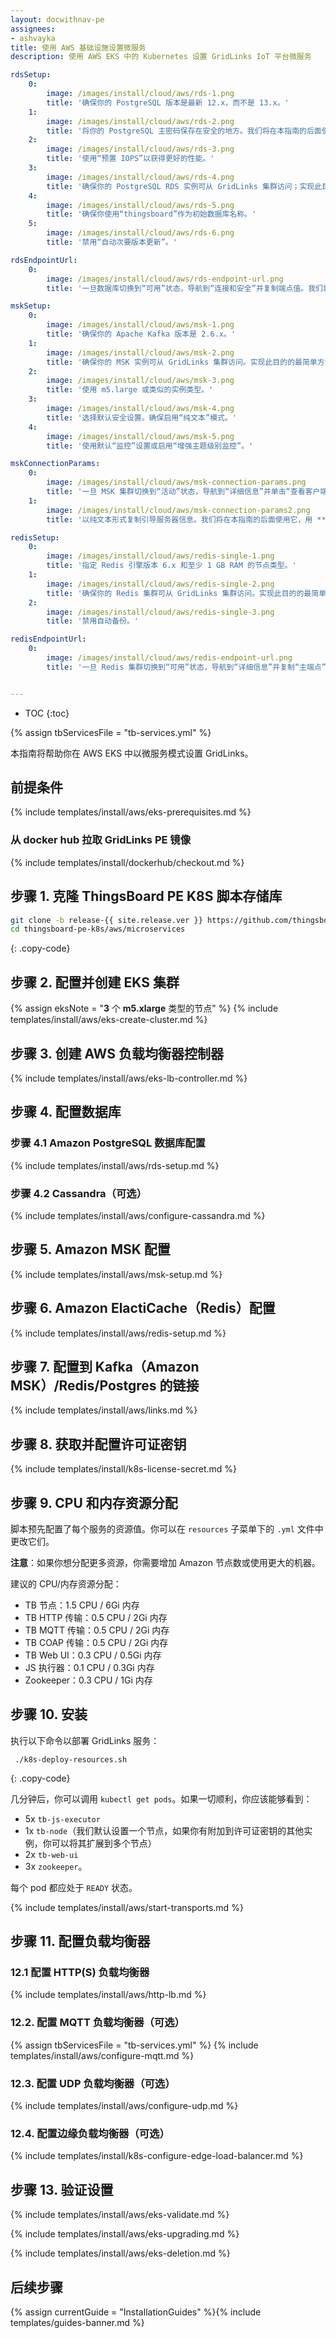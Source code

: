 ```yaml
---
layout: docwithnav-pe
assignees:
- ashvayka
title: 使用 AWS 基础设施设置微服务
description: 使用 AWS EKS 中的 Kubernetes 设置 GridLinks IoT 平台微服务

rdsSetup:
    0:
        image: /images/install/cloud/aws/rds-1.png
        title: '确保你的 PostgreSQL 版本是最新 12.x，而不是 13.x。'
    1:
        image: /images/install/cloud/aws/rds-2.png
        title: '将你的 PostgreSQL 主密码保存在安全的地方。我们将在本指南的后面使用它，用 YOUR_RDS_PASSWORD 表示。'
    2:
        image: /images/install/cloud/aws/rds-3.png
        title: '使用“预置 IOPS”以获得更好的性能。'
    3:
        image: /images/install/cloud/aws/rds-4.png
        title: '确保你的 PostgreSQL RDS 实例可从 GridLinks 集群访问；实现此目的的最简单方法是在同一 VPC 中部署 PostgreSQL RDS 实例并使用“eksctl-thingsboard-cluster-ClusterSharedNodeSecurityGroup-*”安全组。'
    4:
        image: /images/install/cloud/aws/rds-5.png
        title: '确保你使用“thingsboard”作为初始数据库名称。'
    5:
        image: /images/install/cloud/aws/rds-6.png
        title: '禁用“自动次要版本更新”。'  

rdsEndpointUrl:
    0:
        image: /images/install/cloud/aws/rds-endpoint-url.png
        title: '一旦数据库切换到“可用”状态，导航到“连接和安全”并复制端点值。我们将在本指南的后面使用它，用 **YOUR_RDS_ENDPOINT_URL** 表示。'

mskSetup:
    0:
        image: /images/install/cloud/aws/msk-1.png
        title: '确保你的 Apache Kafka 版本是 2.6.x。'
    1:
        image: /images/install/cloud/aws/msk-2.png
        title: '确保你的 MSK 实例可从 GridLinks 集群访问。实现此目的的最简单方法是在同一 VPC 中部署 MSK 实例。我们还建议使用专用子网。这样，几乎不可能意外地将其暴露给互联网。'
    2:
        image: /images/install/cloud/aws/msk-3.png
        title: '使用 m5.large 或类似的实例类型。'
    3:
        image: /images/install/cloud/aws/msk-4.png
        title: '选择默认安全设置。确保启用“纯文本”模式。'
    4:
        image: /images/install/cloud/aws/msk-5.png
        title: '使用默认“监控”设置或启用“增强主题级别监控”。'

mskConnectionParams:
    0:
        image: /images/install/cloud/aws/msk-connection-params.png
        title: '一旦 MSK 集群切换到“活动”状态，导航到“详细信息”并单击“查看客户端信息”。'
    1:
        image: /images/install/cloud/aws/msk-connection-params2.png
        title: '以纯文本形式复制引导服务器信息。我们将在本指南的后面使用它，用 **YOUR_MSK_BOOTSTRAP_SERVERS_PLAINTEXT** 表示。'

redisSetup:
    0:
        image: /images/install/cloud/aws/redis-single-1.png
        title: '指定 Redis 引擎版本 6.x 和至少 1 GB RAM 的节点类型。'
    1:
        image: /images/install/cloud/aws/redis-single-2.png
        title: '确保你的 Redis 集群可从 GridLinks 集群访问。实现此目的的最简单方法是在同一 VPC 中部署 Redis 集群。我们还建议使用专用子网。使用“eksctl-thingsboard-cluster-ClusterSharedNodeSecurityGroup-*”安全组。'
    2:
        image: /images/install/cloud/aws/redis-single-3.png
        title: '禁用自动备份。'

redisEndpointUrl:
    0:
        image: /images/install/cloud/aws/redis-endpoint-url.png
        title: '一旦 Redis 集群切换到“可用”状态，导航到“详细信息”并复制“主端点”，不带“:6379”端口后缀。我们将在本指南的后面使用它，用 **YOUR_REDIS_ENDPOINT_URL_WITHOUT_PORT** 表示。'


---
```


* TOC
{:toc}

{% assign tbServicesFile = "tb-services.yml" %}

本指南将帮助你在 AWS EKS 中以微服务模式设置 GridLinks。

## 前提条件

{% include templates/install/aws/eks-prerequisites.md %}

### 从 docker hub 拉取 GridLinks PE 镜像

{% include templates/install/dockerhub/checkout.md %}

## 步骤 1. 克隆 ThingsBoard PE K8S 脚本存储库

```bash
git clone -b release-{{ site.release.ver }} https://github.com/thingsboard/thingsboard-pe-k8s.git --depth 1
cd thingsboard-pe-k8s/aws/microservices
```
{: .copy-code}

## 步骤 2. 配置并创建 EKS 集群

{% assign eksNote = "**3** 个 **m5.xlarge** 类型的节点" %}
{% include templates/install/aws/eks-create-cluster.md %}

## 步骤 3. 创建 AWS 负载均衡器控制器

{% include templates/install/aws/eks-lb-controller.md %}

## 步骤 4. 配置数据库

### 步骤 4.1 Amazon PostgreSQL 数据库配置

{% include templates/install/aws/rds-setup.md %}

### 步骤 4.2 Cassandra（可选）

{% include templates/install/aws/configure-cassandra.md %}

## 步骤 5. Amazon MSK 配置

{% include templates/install/aws/msk-setup.md %}

## 步骤 6. Amazon ElactiCache（Redis）配置

{% include templates/install/aws/redis-setup.md %}

## 步骤 7. 配置到 Kafka（Amazon MSK）/Redis/Postgres 的链接

{% include templates/install/aws/links.md %}

## 步骤 8. 获取并配置许可证密钥

{% include templates/install/k8s-license-secret.md %}

## 步骤 9. CPU 和内存资源分配

脚本预先配置了每个服务的资源值。你可以在 `resources` 子菜单下的 `.yml` 文件中更改它们。

**注意**：如果你想分配更多资源，你需要增加 Amazon 节点数或使用更大的机器。

建议的 CPU/内存资源分配：
- TB 节点：1.5 CPU / 6Gi 内存
- TB HTTP 传输：0.5 CPU / 2Gi 内存
- TB MQTT 传输：0.5 CPU / 2Gi 内存
- TB COAP 传输：0.5 CPU / 2Gi 内存
- TB Web UI：0.3 CPU / 0.5Gi 内存
- JS 执行器：0.1 CPU / 0.3Gi 内存
- Zookeeper：0.3 CPU / 1Gi 内存

## 步骤 10. 安装

执行以下命令以部署 GridLinks 服务：

```
 ./k8s-deploy-resources.sh
```
{: .copy-code}

几分钟后，你可以调用 `kubectl get pods`。如果一切顺利，你应该能够看到：

* 5x `tb-js-executor`
* 1x `tb-node`（我们默认设置一个节点，如果你有附加到许可证密钥的其他实例，你可以将其扩展到多个节点）
* 2x `tb-web-ui`
* 3x `zookeeper`。

每个 pod 都应处于 `READY` 状态。

{% include templates/install/aws/start-transports.md %}

## 步骤 11. 配置负载均衡器

### 12.1 配置 HTTP(S) 负载均衡器

{% include templates/install/aws/http-lb.md %}

### 12.2. 配置 MQTT 负载均衡器（可选）

{% assign tbServicesFile = "tb-services.yml" %}
{% include templates/install/aws/configure-mqtt.md %}

### 12.3. 配置 UDP 负载均衡器（可选）

{% include templates/install/aws/configure-udp.md %}

### 12.4. 配置边缘负载均衡器（可选）

{% include templates/install/k8s-configure-edge-load-balancer.md %}

## 步骤 13. 验证设置

{% include templates/install/aws/eks-validate.md %}

{% include templates/install/aws/eks-upgrading.md %}

{% include templates/install/aws/eks-deletion.md %}

## 后续步骤

{% assign currentGuide = "InstallationGuides" %}{% include templates/guides-banner.md %}